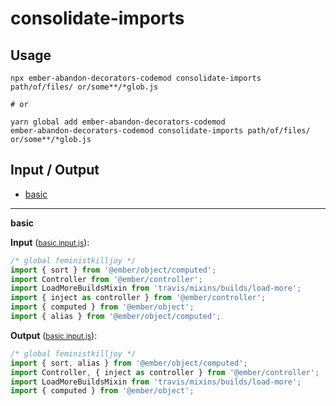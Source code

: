# consolidate-imports


## Usage

```
npx ember-abandon-decorators-codemod consolidate-imports path/of/files/ or/some**/*glob.js

# or

yarn global add ember-abandon-decorators-codemod
ember-abandon-decorators-codemod consolidate-imports path/of/files/ or/some**/*glob.js
```

## Input / Output

<!--FIXTURES_TOC_START-->
* [basic](#basic)
<!--FIXTURES_TOC_END-->

<!--FIXTURES_CONTENT_START-->
---
<a id="basic">**basic**</a>

**Input** (<small>[basic.input.js](transforms/consolidate-imports/__testfixtures__/basic.input.js)</small>):
```js
/* global feministkilljoy */
import { sort } from '@ember/object/computed';
import Controller from '@ember/controller';
import LoadMoreBuildsMixin from 'travis/mixins/builds/load-more';
import { inject as controller } from '@ember/controller';
import { computed } from '@ember/object';
import { alias } from '@ember/object/computed';

```

**Output** (<small>[basic.input.js](transforms/consolidate-imports/__testfixtures__/basic.output.js)</small>):
```js
/* global feministkilljoy */
import { sort, alias } from '@ember/object/computed';
import Controller, { inject as controller } from '@ember/controller';
import LoadMoreBuildsMixin from 'travis/mixins/builds/load-more';
import { computed } from '@ember/object';

```
<!--FIXTURE_CONTENT_END-->